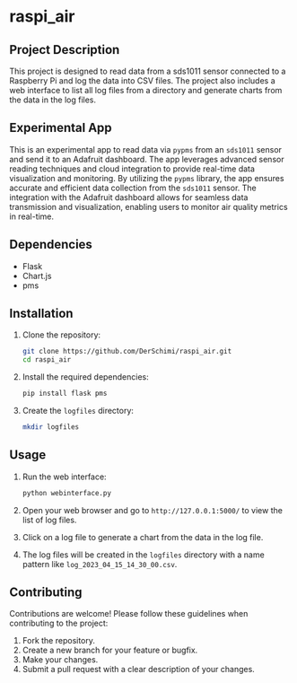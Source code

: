 # raspi_air

## Project Description

This project is designed to read data from a sds1011 sensor connected to a Raspberry Pi and log the data into CSV files. The project also includes a web interface to list all log files from a directory and generate charts from the data in the log files.

## Experimental App

This is an experimental app to read data via `pypms` from an `sds1011` sensor and send it to an Adafruit dashboard. The app leverages advanced sensor reading techniques and cloud integration to provide real-time data visualization and monitoring. By utilizing the `pypms` library, the app ensures accurate and efficient data collection from the `sds1011` sensor. The integration with the Adafruit dashboard allows for seamless data transmission and visualization, enabling users to monitor air quality metrics in real-time.

## Dependencies

- Flask
- Chart.js
- pms

## Installation

1. Clone the repository:
    ```sh
    git clone https://github.com/DerSchimi/raspi_air.git
    cd raspi_air
    ```

2. Install the required dependencies:
    ```sh
    pip install flask pms
    ```

3. Create the `logfiles` directory:
    ```sh
    mkdir logfiles
    ```

## Usage

1. Run the web interface:
    ```sh
    python webinterface.py
    ```

2. Open your web browser and go to `http://127.0.0.1:5000/` to view the list of log files.

3. Click on a log file to generate a chart from the data in the log file.

4. The log files will be created in the `logfiles` directory with a name pattern like `log_2023_04_15_14_30_00.csv`.

## Contributing

Contributions are welcome! Please follow these guidelines when contributing to the project:

1. Fork the repository.
2. Create a new branch for your feature or bugfix.
3. Make your changes.
4. Submit a pull request with a clear description of your changes.
